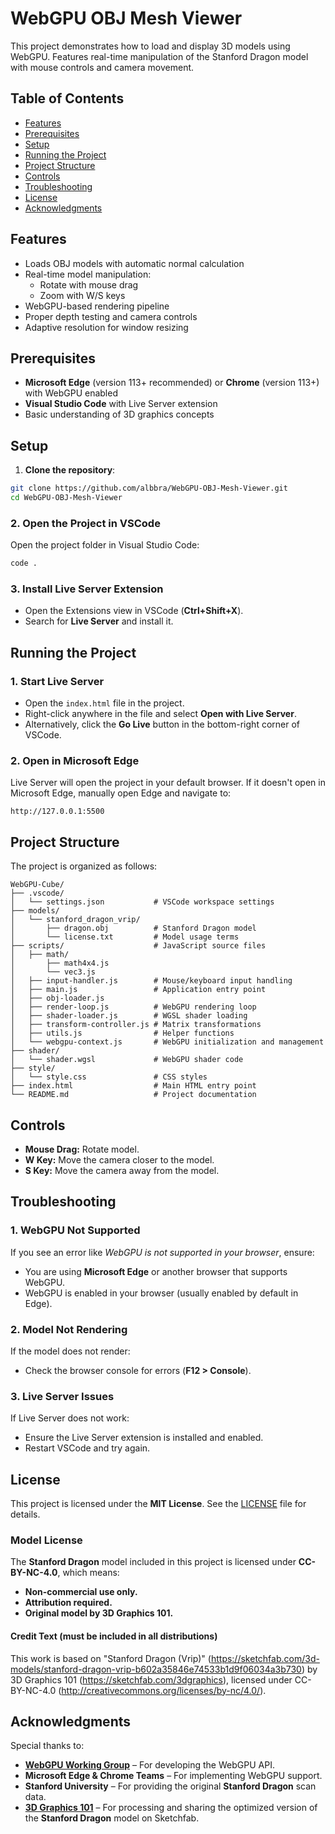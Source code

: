 # WebGPU OBJ Mesh Viewer

This project demonstrates how to load and display 3D models using WebGPU. Features real-time manipulation of the Stanford Dragon model with mouse controls and camera movement.

## Table of Contents

- [Features](#features)
- [Prerequisites](#prerequisites)
- [Setup](#setup)
- [Running the Project](#running-the-project)
- [Project Structure](#project-structure)
- [Controls](#controls)
- [Troubleshooting](#troubleshooting)
- [License](#license)
- [Acknowledgments](#acknowledgments)

## Features

- Loads OBJ models with automatic normal calculation
- Real-time model manipulation:
  - Rotate with mouse drag
  - Zoom with W/S keys
- WebGPU-based rendering pipeline
- Proper depth testing and camera controls
- Adaptive resolution for window resizing

## Prerequisites

- **Microsoft Edge** (version 113+ recommended) or **Chrome** (version 113+) with WebGPU enabled
- **Visual Studio Code** with Live Server extension
- Basic understanding of 3D graphics concepts

## Setup

1. **Clone the repository**:
```bash
git clone https://github.com/albbra/WebGPU-OBJ-Mesh-Viewer.git
cd WebGPU-OBJ-Mesh-Viewer
```

### 2. Open the Project in VSCode

Open the project folder in Visual Studio Code:

```bash
code .
```

### 3. Install Live Server Extension

- Open the Extensions view in VSCode (**Ctrl+Shift+X**).
- Search for **Live Server** and install it.

## Running the Project

### 1. Start Live Server

- Open the `index.html` file in the project.
- Right-click anywhere in the file and select **Open with Live Server**.
- Alternatively, click the **Go Live** button in the bottom-right corner of VSCode.

### 2. Open in Microsoft Edge

Live Server will open the project in your default browser. If it doesn't open in Microsoft Edge, manually open Edge and navigate to:

```
http://127.0.0.1:5500
```

## Project Structure

The project is organized as follows:

```
WebGPU-Cube/
├── .vscode/
│   └── settings.json           # VSCode workspace settings
├── models/
│   └── stanford_dragon_vrip/
│       ├── dragon.obj          # Stanford Dragon model
│       └── license.txt         # Model usage terms
├── scripts/                    # JavaScript source files
│   ├── math/
│       ├── math4x4.js
│       └── vec3.js
│   ├── input-handler.js        # Mouse/keyboard input handling
│   ├── main.js                 # Application entry point
│   ├── obj-loader.js
│   ├── render-loop.js          # WebGPU rendering loop
│   ├── shader-loader.js        # WGSL shader loading
│   ├── transform-controller.js # Matrix transformations
│   ├── utils.js                # Helper functions
│   └── webgpu-context.js       # WebGPU initialization and management
├── shader/
│   └── shader.wgsl             # WebGPU shader code
├── style/
│   └── style.css               # CSS styles
├── index.html                  # Main HTML entry point
└── README.md                   # Project documentation
```

## Controls

- **Mouse Drag:** Rotate model.
- **W Key:** Move the camera closer to the model.
- **S Key:** Move the camera away from the model.

## Troubleshooting

### 1. WebGPU Not Supported

If you see an error like *WebGPU is not supported in your browser*, ensure:

- You are using **Microsoft Edge** or another browser that supports WebGPU.
- WebGPU is enabled in your browser (usually enabled by default in Edge).

### 2. Model Not Rendering

If the model does not render:

- Check the browser console for errors (**F12 > Console**).

### 3. Live Server Issues

If Live Server does not work:

- Ensure the Live Server extension is installed and enabled.
- Restart VSCode and try again.

## License

This project is licensed under the **MIT License**. See the [LICENSE](LICENSE) file for details.

### Model License

The **Stanford Dragon** model included in this project is licensed under **CC-BY-NC-4.0**, which means:

- **Non-commercial use only.**
- **Attribution required.**
- **Original model by 3D Graphics 101.**

#### **Credit Text (must be included in all distributions)**

This work is based on "Stanford Dragon (Vrip)" (https://sketchfab.com/3d-models/stanford-dragon-vrip-b602a35846e74533b1d9f06034a3b730) by 3D Graphics 101 (https://sketchfab.com/3dgraphics), licensed under CC-BY-NC-4.0 (http://creativecommons.org/licenses/by-nc/4.0/).

## Acknowledgments

Special thanks to:

- **[WebGPU Working Group](https://gpuweb.github.io/gpuweb/)** – For developing the WebGPU API.  
- **Microsoft Edge & Chrome Teams** – For implementing WebGPU support.  
- **Stanford University** – For providing the original **Stanford Dragon** scan data.  
- **[3D Graphics 101](https://sketchfab.com/3dgraphics)** – For processing and sharing the optimized version of the **Stanford Dragon** model on Sketchfab.  
